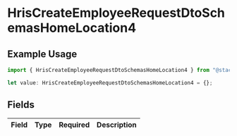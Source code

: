# HrisCreateEmployeeRequestDtoSchemasHomeLocation4

## Example Usage

```typescript
import { HrisCreateEmployeeRequestDtoSchemasHomeLocation4 } from "@stackone/stackone-client-ts/sdk/models/shared";

let value: HrisCreateEmployeeRequestDtoSchemasHomeLocation4 = {};
```

## Fields

| Field       | Type        | Required    | Description |
| ----------- | ----------- | ----------- | ----------- |